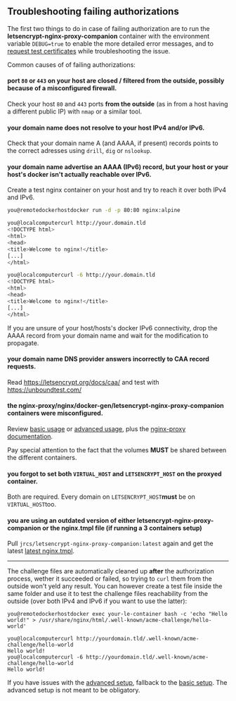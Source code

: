 ## Troubleshooting failing authorizations

The first two things to do in case of failing authorization are to run the **letsencrypt-nginx-proxy-companion** container with the environment variable `DEBUG=true` to enable the more detailed error messages, and to [request test certificates](./Let's-Encrypt-and-ACME.md#test-certificates) while troubleshooting the issue.

Common causes of of failing authorizations:

#### port `80` or `443` on your host are closed / filtered from the outside, possibly because of a misconfigured firewall.

Check your host `80` and `443` ports **from the outside** (as in from a host having a different public IP) with `nmap` or a similar tool.

#### your domain name does not resolve to your host IPv4 and/or IPv6.

Check that your domain name A (and AAAA, if present) records points to the correct adresses using `drill`, `dig` or `nslookup`.

#### your domain name advertise an AAAA (IPv6) record, but your host or your host's docker isn't actually reachable over IPv6.

Create a test nginx container on your host and try to reach it over both IPv4 and IPv6.

```bash
you@remotedockerhostdocker run -d -p 80:80 nginx:alpine

you@localcomputercurl http://your.domain.tld
<!DOCTYPE html>
<html>
<head>
<title>Welcome to nginx!</title>
[...]
</html>

you@localcomputercurl -6 http://your.domain.tld
<!DOCTYPE html>
<html>
<head>
<title>Welcome to nginx!</title>
[...]
</html>
```

If you are unsure of your host/hosts's docker IPv6 connectivity, drop the AAAA record from your domain name and wait for the modification to propagate.

#### your domain name DNS provider answers incorrectly to CAA record requests.

Read https://letsencrypt.org/docs/caa/ and test with https://unboundtest.com/

#### the **nginx-proxy**/**nginx**/**docker-gen**/**letsencrypt-nginx-proxy-companion** containers were misconfigured.

Review [basic usage](./Basic-usage.md) or [advanced usage](./Advanced-usage.md), plus the [nginx-proxy documentation](https://github.com/jwilder/nginx-proxy).

Pay special attention to the fact that the volumes **MUST** be shared between the different containers.

#### you forgot to set both `VIRTUAL_HOST` and `LETSENCRYPT_HOST` on the proxyed container.

Both are required. Every domain on `LETSENCRYPT_HOST`**must** be on `VIRTUAL_HOST`too.

#### you are using an outdated version of either **letsencrypt-nginx-proxy-companion** or the nginx.tmpl file (if running a 3 containers setup)

Pull `jrcs/letsencrypt-nginx-proxy-companion:latest` again and get the latest [latest nginx.tmpl](https://raw.githubusercontent.com/jwilder/nginx-proxy/master/nginx.tmpl).


***


The challenge files are automatically cleaned up **after** the authorization process, wether it succeeded or failed, so trying to `curl` them from the outside won't yeld any result. You can however create a test file inside the same folder and use it to test the challenge files reachability from the outside (over both IPv4 and IPv6 if you want to use the latter):

```
you@remotedockerhostdocker exec your-le-container bash -c 'echo "Hello world!" > /usr/share/nginx/html/.well-known/acme-challenge/hello-world'

you@localcomputercurl http://yourdomain.tld/.well-known/acme-challenge/hello-world
Hello world!
you@localcomputercurl -6 http://yourdomain.tld/.well-known/acme-challenge/hello-world
Hello world!
```

If you have issues with the [advanced setup](./Advanced-usage.md), fallback to the [basic setup](./Basic-usage.md). The advanced setup is not meant to be obligatory.

